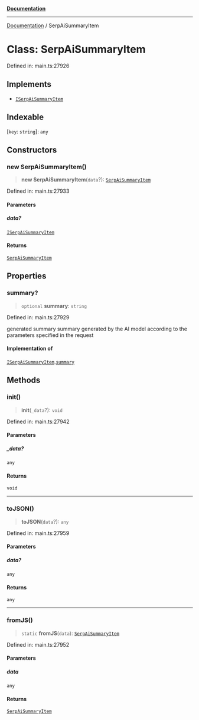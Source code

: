 [**Documentation**](../README.md)

***

[Documentation](../README.md) / SerpAiSummaryItem

# Class: SerpAiSummaryItem

Defined in: main.ts:27926

## Implements

- [`ISerpAiSummaryItem`](../interfaces/ISerpAiSummaryItem.md)

## Indexable

\[`key`: `string`\]: `any`

## Constructors

### new SerpAiSummaryItem()

> **new SerpAiSummaryItem**(`data`?): [`SerpAiSummaryItem`](SerpAiSummaryItem.md)

Defined in: main.ts:27933

#### Parameters

##### data?

[`ISerpAiSummaryItem`](../interfaces/ISerpAiSummaryItem.md)

#### Returns

[`SerpAiSummaryItem`](SerpAiSummaryItem.md)

## Properties

### summary?

> `optional` **summary**: `string`

Defined in: main.ts:27929

generated summary
summary generated by the AI model according to the parameters specified in the request

#### Implementation of

[`ISerpAiSummaryItem`](../interfaces/ISerpAiSummaryItem.md).[`summary`](../interfaces/ISerpAiSummaryItem.md#summary)

## Methods

### init()

> **init**(`_data`?): `void`

Defined in: main.ts:27942

#### Parameters

##### \_data?

`any`

#### Returns

`void`

***

### toJSON()

> **toJSON**(`data`?): `any`

Defined in: main.ts:27959

#### Parameters

##### data?

`any`

#### Returns

`any`

***

### fromJS()

> `static` **fromJS**(`data`): [`SerpAiSummaryItem`](SerpAiSummaryItem.md)

Defined in: main.ts:27952

#### Parameters

##### data

`any`

#### Returns

[`SerpAiSummaryItem`](SerpAiSummaryItem.md)
